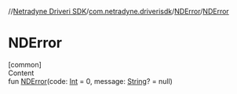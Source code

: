 //[Netradyne Driveri SDK](../../index.md)/[com.netradyne.driverisdk](../index.md)/[NDError](index.md)/[NDError](-n-d-error.md)



# NDError  
[common]  
Content  
fun [NDError](-n-d-error.md)(code: [Int](https://kotlinlang.org/api/latest/jvm/stdlib/kotlin/-int/index.html) = 0, message: [String](https://kotlinlang.org/api/latest/jvm/stdlib/kotlin/-string/index.html)? = null)  



